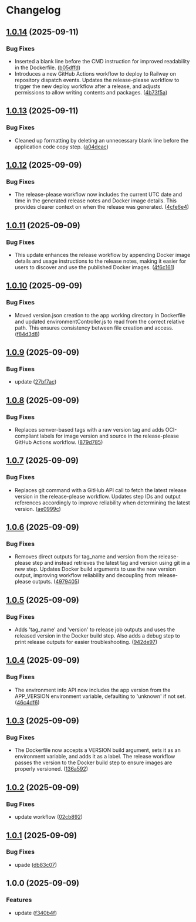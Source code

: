 # Changelog

## [1.0.14](https://github.com/MatiusRock1/hello-world-enviroments/compare/v1.0.13...v1.0.14) (2025-09-11)


### Bug Fixes

* Inserted a blank line before the CMD instruction for improved readability in the Dockerfile. ([b05dffd](https://github.com/MatiusRock1/hello-world-enviroments/commit/b05dffdffb42a7ae42af84d4e9b30b43fc122a9e))
* Introduces a new GitHub Actions workflow to deploy to Railway on repository dispatch events. Updates the release-please workflow to trigger the new deploy workflow after a release, and adjusts permissions to allow writing contents and packages. ([4b73f5a](https://github.com/MatiusRock1/hello-world-enviroments/commit/4b73f5ab25ad2a61306f6a3d32254013d1298720))

## [1.0.13](https://github.com/MatiusRock1/hello-world-enviroments/compare/v1.0.12...v1.0.13) (2025-09-11)


### Bug Fixes

* Cleaned up formatting by deleting an unnecessary blank line before the application code copy step. ([a04deac](https://github.com/MatiusRock1/hello-world-enviroments/commit/a04deac57eb0abf87c80833698df24225ef2b8da))

## [1.0.12](https://github.com/MatiusRock1/hello-world-enviroments/compare/v1.0.11...v1.0.12) (2025-09-09)


### Bug Fixes

* The release-please workflow now includes the current UTC date and time in the generated release notes and Docker image details. This provides clearer context on when the release was generated. ([4cfe6e4](https://github.com/MatiusRock1/hello-world-enviroments/commit/4cfe6e4fc3ab8095120f44909f02cf09cce3e92e))

## [1.0.11](https://github.com/MatiusRock1/hello-world-enviroments/compare/v1.0.10...v1.0.11) (2025-09-09)


### Bug Fixes

* This update enhances the release workflow by appending Docker image details and usage instructions to the release notes, making it easier for users to discover and use the published Docker images. ([4f6c161](https://github.com/MatiusRock1/hello-world-enviroments/commit/4f6c161a9078a083ea25d6d70142b844ba5cda87))

## [1.0.10](https://github.com/MatiusRock1/hello-world-enviroments/compare/v1.0.9...v1.0.10) (2025-09-09)


### Bug Fixes

* Moved version.json creation to the app working directory in Dockerfile and updated environmentController.js to read from the correct relative path. This ensures consistency between file creation and access. ([f84d3d8](https://github.com/MatiusRock1/hello-world-enviroments/commit/f84d3d863a5fa589b5843dff09e91872ce2665e5))

## [1.0.9](https://github.com/MatiusRock1/hello-world-enviroments/compare/v1.0.8...v1.0.9) (2025-09-09)


### Bug Fixes

* update ([27bf7ac](https://github.com/MatiusRock1/hello-world-enviroments/commit/27bf7ac6a66859204acc58fc2009c34d473350d9))

## [1.0.8](https://github.com/MatiusRock1/hello-world-enviroments/compare/v1.0.7...v1.0.8) (2025-09-09)


### Bug Fixes

* Replaces semver-based tags with a raw version tag and adds OCI-compliant labels for image version and source in the release-please GitHub Actions workflow. ([879d785](https://github.com/MatiusRock1/hello-world-enviroments/commit/879d785162febe9dd412439966543565c48688cf))

## [1.0.7](https://github.com/MatiusRock1/hello-world-enviroments/compare/v1.0.6...v1.0.7) (2025-09-09)


### Bug Fixes

* Replaces git command with a GitHub API call to fetch the latest release version in the release-please workflow. Updates step IDs and output references accordingly to improve reliability when determining the latest version. ([ae0999c](https://github.com/MatiusRock1/hello-world-enviroments/commit/ae0999c8728c08cf455efd86f49e6d1b309e3ed7))

## [1.0.6](https://github.com/MatiusRock1/hello-world-enviroments/compare/v1.0.5...v1.0.6) (2025-09-09)


### Bug Fixes

* Removes direct outputs for tag_name and version from the release-please step and instead retrieves the latest tag and version using git in a new step. Updates Docker build arguments to use the new version output, improving workflow reliability and decoupling from release-please outputs. ([4979405](https://github.com/MatiusRock1/hello-world-enviroments/commit/4979405e69e4def9133cae7337724196955aa4ad))

## [1.0.5](https://github.com/MatiusRock1/hello-world-enviroments/compare/v1.0.4...v1.0.5) (2025-09-09)


### Bug Fixes

* Adds 'tag_name' and 'version' to release job outputs and uses the released version in the Docker build step. Also adds a debug step to print release outputs for easier troubleshooting. ([942de97](https://github.com/MatiusRock1/hello-world-enviroments/commit/942de97666e2f1eb74252c777ebc3c00ae01d49e))

## [1.0.4](https://github.com/MatiusRock1/hello-world-enviroments/compare/v1.0.3...v1.0.4) (2025-09-09)


### Bug Fixes

* The environment info API now includes the app version from the APP_VERSION environment variable, defaulting to 'unknown' if not set. ([46c4df6](https://github.com/MatiusRock1/hello-world-enviroments/commit/46c4df6e5ad9ba1e7e4983ba12556cc4f6309d8c))

## [1.0.3](https://github.com/MatiusRock1/hello-world-enviroments/compare/v1.0.2...v1.0.3) (2025-09-09)


### Bug Fixes

* The Dockerfile now accepts a VERSION build argument, sets it as an environment variable, and adds it as a label. The release workflow passes the version to the Docker build step to ensure images are properly versioned. ([136a592](https://github.com/MatiusRock1/hello-world-enviroments/commit/136a59260931a7be9f61f576200e48c769057c84))

## [1.0.2](https://github.com/MatiusRock1/hello-world-enviroments/compare/v1.0.1...v1.0.2) (2025-09-09)


### Bug Fixes

* update workflow ([02cb892](https://github.com/MatiusRock1/hello-world-enviroments/commit/02cb892379b24cd83b1b8854c2e7bfe1260facc4))

## [1.0.1](https://github.com/MatiusRock1/hello-world-enviroments/compare/v1.0.0...v1.0.1) (2025-09-09)


### Bug Fixes

* upade ([db83c07](https://github.com/MatiusRock1/hello-world-enviroments/commit/db83c07d4dc9bd83bcb3a01b3b81c156402429b1))

## 1.0.0 (2025-09-09)


### Features

* update ([f340b4f](https://github.com/MatiusRock1/hello-world-enviroments/commit/f340b4f618d05055d9c7d98b885154f5823bd39f))
